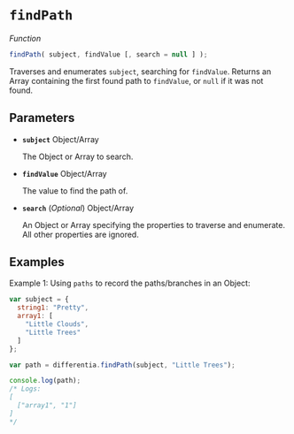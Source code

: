 # `findPath`

*Function*
```JavaScript
findPath( subject, findValue [, search = null ] );
```
Traverses and enumerates `subject`, searching for `findValue`. Returns an Array containing the first found path to `findValue`, or `null` if it was not found.

## Parameters
- **`subject`** Object/Array

  The Object or Array to search.

- **`findValue`** Object/Array

  The value to find the path of.

- **`search`** (*Optional*) Object/Array

  An Object or Array specifying the properties to traverse and enumerate. All other properties are ignored.

## Examples
Example 1: Using `paths` to record the paths/branches in an Object:

```JavaScript
var subject = {
  string1: "Pretty",
  array1: [
    "Little Clouds",
    "Little Trees"
  ]
};

var path = differentia.findPath(subject, "Little Trees");

console.log(path);
/* Logs:
[
  ["array1", "1"]
]
*/
```